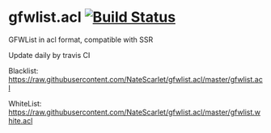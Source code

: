 # gfwlist.acl [![Build Status](https://travis-ci.org/NateScarlet/gfwlist.acl.svg?branch=master)](https://travis-ci.org/NateScarlet/gfwlist.acl)

GFWList in acl format, compatible with SSR

Update daily by travis CI

Blacklist: https://raw.githubusercontent.com/NateScarlet/gfwlist.acl/master/gfwlist.acl

WhiteList: https://raw.githubusercontent.com/NateScarlet/gfwlist.acl/master/gfwlist.white.acl
